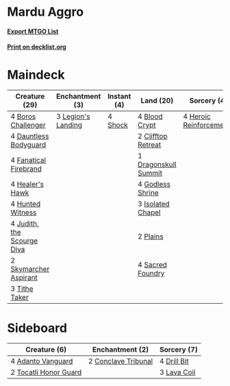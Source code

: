 # Mardu Aggro

#### [Export MTGO List](../collection/Mardu%20Aggro/Mardu%20Aggro.txt)
#### [Print on decklist.org](http://decklist.org/?deckmain=4%09Blood%20Crypt%0A4%09Boros%20Challenger%0A2%09Clifftop%20Retreat%0A4%09Dauntless%20Bodyguard%0A1%09Dragonskull%20Summit%0A4%09Fanatical%20Firebrand%0A4%09Godless%20Shrine%0A4%09Healer's%20Hawk%0A4%09Heroic%20Reinforcements%0A4%09Hunted%20Witness%0A3%09Isolated%20Chapel%0A4%09Judith,%20the%20Scourge%20Diva%0A3%09Legion's%20Landing%0A2%09Plains%0A4%09Sacred%20Foundry%0A4%09Shock%0A2%09Skymarcher%20Aspirant%0A3%09Tithe%20Taker&deckside=4%09Adanto%20Vanguard%0A2%09Conclave%20Tribunal%0A4%09Drill%20Bit%0A3%09Lava%20Coil%0A2%09Tocatli%20Honor%20Guard)
# Maindeck

|                                            Creature (29)                                            |                                       Enchantment (3)                                       |                                   Instant (4)                                    |                                           Land (20)                                           |                                           Sorcery (4)                                            |
|-----------------------------------------------------------------------------------------------------|---------------------------------------------------------------------------------------------|----------------------------------------------------------------------------------|-----------------------------------------------------------------------------------------------|--------------------------------------------------------------------------------------------------|
|4 [Boros Challenger](http://gatherer.wizards.com/Pages/Card/Details.aspx?multiverseid=452906)        |3 [Legion's Landing](http://gatherer.wizards.com/Pages/Card/Details.aspx?multiverseid=435173)|4 [Shock](http://gatherer.wizards.com/Pages/Card/Details.aspx?multiverseid=386365)|4 [Blood Crypt](http://gatherer.wizards.com/Pages/Card/Details.aspx?multiverseid=405093)       |4 [Heroic Reinforcements](http://gatherer.wizards.com/Pages/Card/Details.aspx?multiverseid=447353)|
|4 [Dauntless Bodyguard](http://gatherer.wizards.com/Pages/Card/Details.aspx?multiverseid=442902)     |                                                                                             |                                                                                  |2 [Clifftop Retreat](http://gatherer.wizards.com/Pages/Card/Details.aspx?multiverseid=241980)  |                                                                                                  |
|4 [Fanatical Firebrand](http://gatherer.wizards.com/Pages/Card/Details.aspx?multiverseid=439758)     |                                                                                             |                                                                                  |1 [Dragonskull Summit](http://gatherer.wizards.com/Pages/Card/Details.aspx?multiverseid=420909)|                                                                                                  |
|4 [Healer's Hawk](http://gatherer.wizards.com/Pages/Card/Details.aspx?multiverseid=452764)           |                                                                                             |                                                                                  |4 [Godless Shrine](http://gatherer.wizards.com/Pages/Card/Details.aspx?multiverseid=405099)    |                                                                                                  |
|4 [Hunted Witness](http://gatherer.wizards.com/Pages/Card/Details.aspx?multiverseid=452765)          |                                                                                             |                                                                                  |3 [Isolated Chapel](http://gatherer.wizards.com/Pages/Card/Details.aspx?multiverseid=382189)   |                                                                                                  |
|4 [Judith, the Scourge Diva](http://gatherer.wizards.com/Pages/Card/Details.aspx?multiverseid=457329)|                                                                                             |                                                                                  |2 [Plains](http://gatherer.wizards.com/Pages/Card/Details.aspx?multiverseid=439601)            |                                                                                                  |
|2 [Skymarcher Aspirant](http://gatherer.wizards.com/Pages/Card/Details.aspx?multiverseid=439678)     |                                                                                             |                                                                                  |4 [Sacred Foundry](http://gatherer.wizards.com/Pages/Card/Details.aspx?multiverseid=405106)    |                                                                                                  |
|3 [Tithe Taker](http://gatherer.wizards.com/Pages/Card/Details.aspx?multiverseid=457171)             |                                                                                             |                                                                                  |                                                                                               |                                                                                                  |


# Sideboard

|                                          Creature (6)                                          |                                       Enchantment (2)                                        |                                     Sorcery (7)                                      |
|------------------------------------------------------------------------------------------------|----------------------------------------------------------------------------------------------|--------------------------------------------------------------------------------------|
|4 [Adanto Vanguard](http://gatherer.wizards.com/Pages/Card/Details.aspx?multiverseid=435152)    |2 [Conclave Tribunal](http://gatherer.wizards.com/Pages/Card/Details.aspx?multiverseid=452756)|4 [Drill Bit](http://gatherer.wizards.com/Pages/Card/Details.aspx?multiverseid=457217)|
|2 [Tocatli Honor Guard](http://gatherer.wizards.com/Pages/Card/Details.aspx?multiverseid=435194)|                                                                                              |3 [Lava Coil](http://gatherer.wizards.com/Pages/Card/Details.aspx?multiverseid=452858)|

